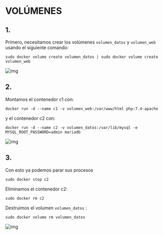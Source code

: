 # VOLÚMENES

## 1.
Primero, necesitamos crear los volúmenes `volumen_datos` y `volumen_web` usando el siguiente comando:

`sudo docker volume create volumen_datos | sudo docker volume create volumen_web`

![img]()


## 2.
Montamos el contenedor c1 con:

`docker run -d --name c1 -v volumen_web:/var/www/html php:7.4-apache`

y el contenedor c2 con:

`docker run -d --name c2 -v volumen_datos:/var/lib/mysql -e MYSQL_ROOT_PASSWORD=admin mariadb`

![img]()


## 3.
Con esto ya podemos parar sus procesos

`sudo docker stop c2`

Eliminamos  el contenedor c2:

`sudo docker rm c2`

Destruimos el volumen `volumen_datos` :

`sudo docker volume rm volumen_datos`

![img]()